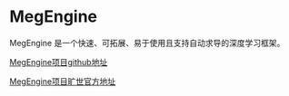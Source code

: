 # MegEngine

MegEngine 是一个快速、可拓展、易于使用且支持自动求导的深度学习框架。

[MegEngine项目github地址](https://github.com/MegEngine/MegEngine)

[MegEngine项目旷世官方地址](https://megengine.org.cn/)